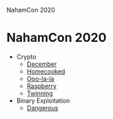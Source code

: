 NahamCon 2020

# NahamCon 2020

- Crypto
	- [December](Crypto/December/)
	- [Homecooked](Crypto/Homecooked/)
	- [Ooo-la-la](Crypto/Ooo-la-la/)
	- [Raspberry](Crypto/Raspberry/)
	- [Twinning](Crypto/Twinning/)
- Binary Exploitation
	- [Dangerous](Binary_Exploits/Dangerous)

